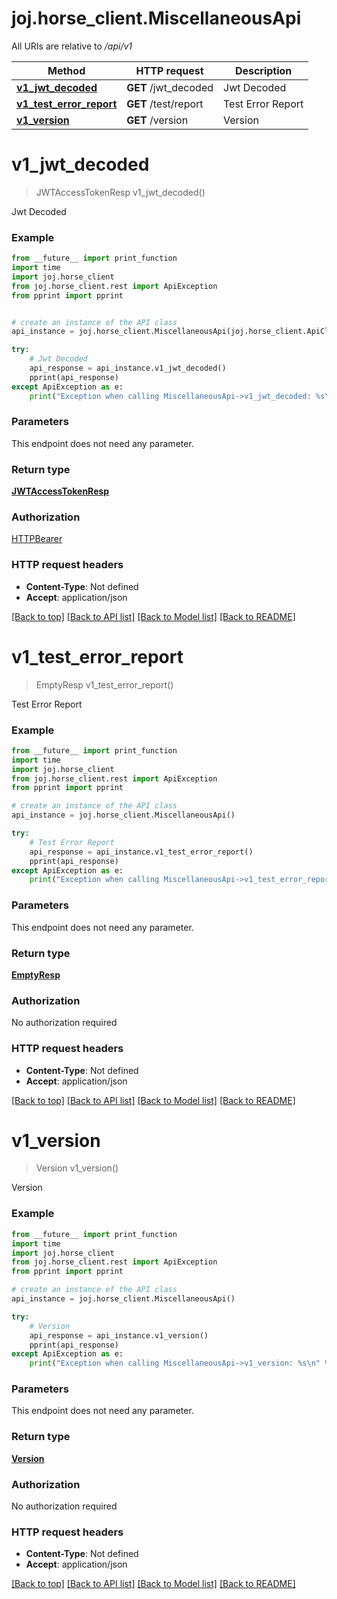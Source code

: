 # joj.horse_client.MiscellaneousApi

All URIs are relative to */api/v1*

Method | HTTP request | Description
------------- | ------------- | -------------
[**v1_jwt_decoded**](MiscellaneousApi.md#v1_jwt_decoded) | **GET** /jwt_decoded | Jwt Decoded
[**v1_test_error_report**](MiscellaneousApi.md#v1_test_error_report) | **GET** /test/report | Test Error Report
[**v1_version**](MiscellaneousApi.md#v1_version) | **GET** /version | Version

# **v1_jwt_decoded**
> JWTAccessTokenResp v1_jwt_decoded()

Jwt Decoded

### Example
```python
from __future__ import print_function
import time
import joj.horse_client
from joj.horse_client.rest import ApiException
from pprint import pprint


# create an instance of the API class
api_instance = joj.horse_client.MiscellaneousApi(joj.horse_client.ApiClient(configuration))

try:
    # Jwt Decoded
    api_response = api_instance.v1_jwt_decoded()
    pprint(api_response)
except ApiException as e:
    print("Exception when calling MiscellaneousApi->v1_jwt_decoded: %s\n" % e)
```

### Parameters
This endpoint does not need any parameter.

### Return type

[**JWTAccessTokenResp**](JWTAccessTokenResp.md)

### Authorization

[HTTPBearer](../README.md#HTTPBearer)

### HTTP request headers

 - **Content-Type**: Not defined
 - **Accept**: application/json

[[Back to top]](#) [[Back to API list]](../README.md#documentation-for-api-endpoints) [[Back to Model list]](../README.md#documentation-for-models) [[Back to README]](../README.md)

# **v1_test_error_report**
> EmptyResp v1_test_error_report()

Test Error Report

### Example
```python
from __future__ import print_function
import time
import joj.horse_client
from joj.horse_client.rest import ApiException
from pprint import pprint

# create an instance of the API class
api_instance = joj.horse_client.MiscellaneousApi()

try:
    # Test Error Report
    api_response = api_instance.v1_test_error_report()
    pprint(api_response)
except ApiException as e:
    print("Exception when calling MiscellaneousApi->v1_test_error_report: %s\n" % e)
```

### Parameters
This endpoint does not need any parameter.

### Return type

[**EmptyResp**](EmptyResp.md)

### Authorization

No authorization required

### HTTP request headers

 - **Content-Type**: Not defined
 - **Accept**: application/json

[[Back to top]](#) [[Back to API list]](../README.md#documentation-for-api-endpoints) [[Back to Model list]](../README.md#documentation-for-models) [[Back to README]](../README.md)

# **v1_version**
> Version v1_version()

Version

### Example
```python
from __future__ import print_function
import time
import joj.horse_client
from joj.horse_client.rest import ApiException
from pprint import pprint

# create an instance of the API class
api_instance = joj.horse_client.MiscellaneousApi()

try:
    # Version
    api_response = api_instance.v1_version()
    pprint(api_response)
except ApiException as e:
    print("Exception when calling MiscellaneousApi->v1_version: %s\n" % e)
```

### Parameters
This endpoint does not need any parameter.

### Return type

[**Version**](Version.md)

### Authorization

No authorization required

### HTTP request headers

 - **Content-Type**: Not defined
 - **Accept**: application/json

[[Back to top]](#) [[Back to API list]](../README.md#documentation-for-api-endpoints) [[Back to Model list]](../README.md#documentation-for-models) [[Back to README]](../README.md)

